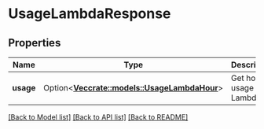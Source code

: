 # UsageLambdaResponse

## Properties

Name | Type | Description | Notes
------------ | ------------- | ------------- | -------------
**usage** | Option<[**Vec<crate::models::UsageLambdaHour>**](UsageLambdaHour.md)> | Get hourly usage for Lambda. | [optional]

[[Back to Model list]](../README.md#documentation-for-models) [[Back to API list]](../README.md#documentation-for-api-endpoints) [[Back to README]](../README.md)


